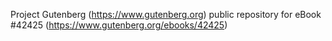 Project Gutenberg (https://www.gutenberg.org) public repository for eBook #42425 (https://www.gutenberg.org/ebooks/42425)
